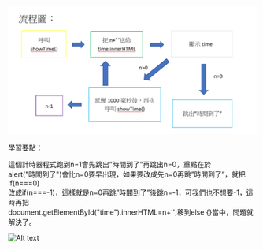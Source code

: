 ![Alt text](countdown流程圖.png)

學習要點：  

這個計時器程式跑到n=1會先跳出”時間到了”再跳出n=0，重點在於  
alert("時間到了")會比n=0要早出現，如果要改成先n=0再跳”時間到了”，就把if(n===0)  
改成if(n===-1)，這樣就是n=0再跳”時間到了”後跳n=-1，可我們也不想要-1，這時再把  
document.getElementById("time").innerHTML=n+'';移到else {}當中，問題就解決了。

![Alt text](countdown流程圖(修改版).png)

